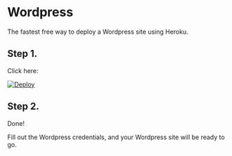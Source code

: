 # Wordpress
The fastest free way to deploy a Wordpress site using Heroku.

## Step 1.

Click here:

[![Deploy](https://www.herokucdn.com/deploy/button.png)](https://heroku.com/deploy?template=https://github.com/hawaiianchimp/wordpress)

## Step 2.

Done! 

Fill out the Wordpress credentials, and your Wordpress site will be ready to go.
